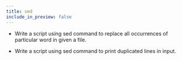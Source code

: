 ```yaml
---
title: sed
include_in_preview: false
---
```




+ Write a script using sed command to replace all occurrences of particular word in given a file.

+ Write a script using sed command to print duplicated lines in input.